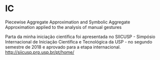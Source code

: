 # IC
Piecewise Aggregate Approximation and Symbolic Aggregate Approximation applied to the analysis of manual gestures

Parta da minha iniciação científica foi apresentada no SIICUSP - Simpósio Internacional de Iniciação Científica e Tecnológica da USP - no segundo semestre de 2018 e aprovado para a etapa internacional. 
http://siicusp.prp.usp.br/pt/home/
